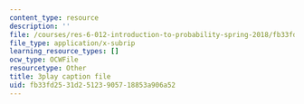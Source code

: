 ```yaml
---
content_type: resource
description: ''
file: /courses/res-6-012-introduction-to-probability-spring-2018/fb33fd2531d25123905718853a906a52_IrKUM3nNXJE.vtt
file_type: application/x-subrip
learning_resource_types: []
ocw_type: OCWFile
resourcetype: Other
title: 3play caption file
uid: fb33fd25-31d2-5123-9057-18853a906a52
---
```

